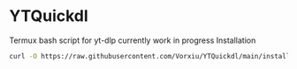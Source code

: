 # YTQuickdl
Termux bash script for yt-dlp currently work in progress
Installation 
```bash
curl -O https://raw.githubusercontent.com/Vorxiu/YTQuickdl/main/installer.sh && chmod +x installer.sh  && ./installer.sh